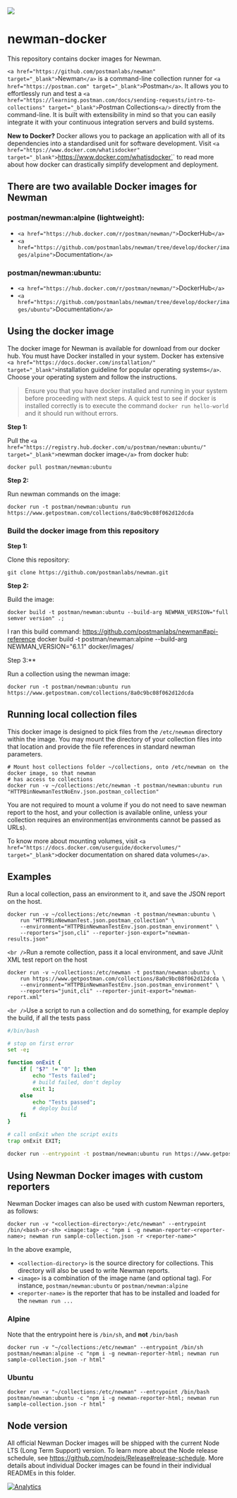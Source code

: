 <img src="https://s3.amazonaws.com/web-artefacts/cartoon-whale-8.gif+(400%C3%97225).png">

# newman-docker

This repository contains docker images for Newman.

`<a href="https://github.com/postmanlabs/newman" target="_blank">`Newman`</a>` is a command-line collection runner for
`<a href="https://postman.com" target="_blank">`Postman`</a>`. It allows you to effortlessly run and test a
`<a href="https://learning.postman.com/docs/sending-requests/intro-to-collections" target="_blank">`Postman Collections`<a/>` directly from the
command-line. It is built with extensibility in mind so that you can easily integrate it with your continuous
integration servers and build systems.

**New to Docker?** Docker allows you to package an application with all of its dependencies into a standardised unit for
software development. Visit
`<a href="https://www.docker.com/whatisdocker" target="_blank">`https://www.docker.com/whatisdocker`</a>` to read more about
how docker can drastically simplify development and deployment.

## There are two available Docker images for Newman

### postman/newman:alpine (lightweight):

* `<a href="https://hub.docker.com/r/postman/newman/">`DockerHub`</a>`
* `<a href="https://github.com/postmanlabs/newman/tree/develop/docker/images/alpine">`Documentation`</a>`

### postman/newman:ubuntu:

* `<a href="https://hub.docker.com/r/postman/newman/">`DockerHub`</a>`
* `<a href="https://github.com/postmanlabs/newman/tree/develop/docker/images/ubuntu">`Documentation`</a>`

## Using the docker image

The docker image for Newman is available for download from our docker hub. You must have Docker installed in your
system. Docker has extensive `<a href="https://docs.docker.com/installation/" target="_blank">`installation guideline for
popular operating systems`</a>`. Choose your operating system and follow the instructions.

> Ensure you that you have docker installed and running in your system before proceeding with next steps. A quick test
> to see if docker is installed correctly is to execute the command `docker run hello-world` and it should run without
> errors.

**Step 1:**

Pull the `<a href="https://registry.hub.docker.com/u/postman/newman:ubuntu/" target="_blank">`newman docker
image`</a>` from docker hub:

```terminal
docker pull postman/newman:ubuntu
```

**Step 2:**

Run newman commands on the image:

```terminal
docker run -t postman/newman:ubuntu run https://www.getpostman.com/collections/8a0c9bc08f062d12dcda
```

### Build the docker image from this repository

**Step 1:**

Clone this repository:

```terminal
git clone https://github.com/postmanlabs/newman.git
```

**Step 2:**

Build the image:

```terminal
docker build -t postman/newman:ubuntu --build-arg NEWMAN_VERSION="full semver version" .;
```

I ran this build command:
https://github.com/postmanlabs/newman#api-reference
docker build -t postman/newman:alpine --build-arg NEWMAN_VERSION="6.1.1" docker/images/

Step 3:**

Run a collection using the newman image:

```terminal
docker run -t postman/newman:ubuntu run https://www.getpostman.com/collections/8a0c9bc08f062d12dcda
```

## Running local collection files

This docker image is designed to pick files from the `/etc/newman` directory within the image. You may mount the
directory of your collection files into that location and provide the file references in standard newman parameters.

```terminal
# Mount host collections folder ~/collections, onto /etc/newman on the docker image, so that newman
# has access to collections
docker run -v ~/collections:/etc/newman -t postman/newman:ubuntu run "HTTPBinNewmanTestNoEnv.json.postman_collection"
```

You are not required to mount a volume if you do not need to save newman report to the host, and your collection is
available online, unless your collection requires an environment(as environments cannot be passed as URLs).

To know more about mounting volumes, visit
`<a href="https://docs.docker.com/userguide/dockervolumes/" target="_blank">`docker documentation on shared data volumes`</a>`.

## Examples

Run a local collection, pass an environment to it, and save the JSON report on the host.

```terminal
docker run -v ~/collections:/etc/newman -t postman/newman:ubuntu \
    run "HTTPBinNewmanTest.json.postman_collection" \
    --environment="HTTPBinNewmanTestEnv.json.postman_environment" \
    --reporters="json,cli" --reporter-json-export="newman-results.json"
```

`<br />`Run a remote collection, pass it a local environment, and save JUnit XML test report on the host

```terminal
docker run -v ~/collections:/etc/newman -t postman/newman:ubuntu \
    run https://www.getpostman.com/collections/8a0c9bc08f062d12dcda \
    --environment="HTTPBinNewmanTestEnv.json.postman_environment" \
    --reporters="junit,cli" --reporter-junit-export="newman-report.xml"
```

`<br />`Use a script to run a collection and do something, for example deploy the build, if all the tests pass

```bash
#/bin/bash

# stop on first error
set -e;

function onExit {
    if [ "$?" != "0" ]; then
        echo "Tests failed";
        # build failed, don't deploy
        exit 1;
    else
        echo "Tests passed";
        # deploy build
    fi
}

# call onExit when the script exits
trap onExit EXIT;

docker run --entrypoint -t postman/newman:ubuntu run https://www.getpostman.com/collections/8a0c9bc08f062d12dcda --suppress-exit-code;
```

## Using Newman Docker images with custom reporters

Newman Docker images can also be used with custom Newman reporters, as follows:

```console
docker run -v "<collection-directory>:/etc/newman" --entrypoint /bin/<bash-or-sh> <image:tag> -c "npm i -g newman-reporter-<reporter-name>; newman run sample-collection.json -r <reporter-name>"
```

In the above example,

* `<collection-directory>` is the source directory for collections. This directory will also be used to write Newman reports.
* `<image>` is a combination of the image name (and optional tag). For instance, `postman/newman:ubuntu` or `postman/newman:alpine`
* `<reporter-name>` is the reporter that has to be installed and loaded for the `newman run ...`

### Alpine

Note that the entrypoint here is `/bin/sh`, and **not** `/bin/bash`

```console
docker run -v "~/collections:/etc/newman" --entrypoint /bin/sh postman/newman:alpine -c "npm i -g newman-reporter-html; newman run sample-collection.json -r html"
```

### Ubuntu

```console
docker run -v "~/collections:/etc/newman" --entrypoint /bin/bash postman/newman:ubuntu -c "npm i -g newman-reporter-html; newman run sample-collection.json -r html"
```

## Node version

All official Newman Docker images will be shipped with the current Node LTS (Long Term Support) version. To learn more
about the Node release schedule, see https://github.com/nodejs/Release#release-schedule. More details about individual
Docker images can be found in their individual READMEs in this folder.

[![Analytics](https://ga-beacon.appspot.com/UA-43979731-9/newman-docker/readme)](https://postman.com)
